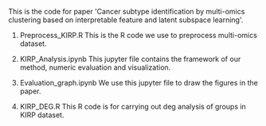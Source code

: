 This is the code for paper 'Cancer subtype identification by multi-omics clustering based on interpretable feature and latent subspace learning'.

1. Preprocess_KIRP.R
This is the R code we use to preprocess multi-omics dataset.

2. KIRP_Analysis.ipynb
This jupyter file contains the framework of our method, numeric evaluation and visualization.

3. Evaluation_graph.ipynb
We use this jupyter file to draw the figures in the paper.

4. KIRP_DEG.R
This R code is for carrying out deg analysis of groups in KIRP dataset.
